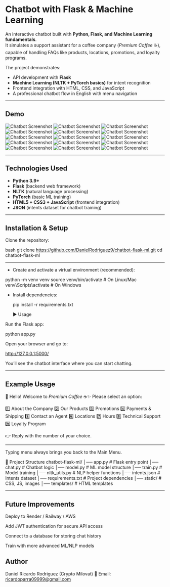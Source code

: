 #  Chatbot with Flask & Machine Learning

An interactive chatbot built with **Python, Flask, and Machine Learning fundamentals**.  
It simulates a support assistant for a coffee company (*Premium Coffee* ☕), capable of handling FAQs like products, locations, promotions, and loyalty programs.  

The project demonstrates:
- API development with **Flask**  
- **Machine Learning (NLTK + PyTorch basics)** for intent recognition  
- Frontend integration with HTML, CSS, and JavaScript  
- A professional chatbot flow in English with menu navigation  

---

##  Demo

![Chatbot Screenshot](screenshots/1.png) 
![Chatbot Screenshot](screenshots/2.png) 
![Chatbot Screenshot](screenshots/3.png) 
![Chatbot Screenshot](screenshots/4.png) 
![Chatbot Screenshot](screenshots/5.png) 
![Chatbot Screenshot](screenshots/6.png) 
![Chatbot Screenshot](screenshots/7.png) 
![Chatbot Screenshot](screenshots/8.png) 
![Chatbot Screenshot](screenshots/9.png) 
![Chatbot Screenshot](screenshots/10.png) 
![Chatbot Screenshot](screenshots/11.png) 
![Chatbot Screenshot](screenshots/12.png) 
![Chatbot Screenshot](screenshots/13.png) 
![Chatbot Screenshot](screenshots/14.png) 
![Chatbot Screenshot](screenshots/15.png) 


---

##  Technologies Used
- **Python 3.9+**
- **Flask** (backend web framework)
- **NLTK** (natural language processing)
- **PyTorch** (basic ML training)
- **HTML5 + CSS3 + JavaScript** (frontend integration)
- **JSON** (intents dataset for chatbot training)

---

##  Installation & Setup

Clone the repository:

bash
git clone https://github.com/DanielRodriguez9/chatbot-flask-ml.git
cd chatbot-flask-ml

---

- Create and activate a virtual environment (recommended):

python -m venv venv
source venv/bin/activate   # On Linux/Mac
venv\Scripts\activate      # On Windows

- Install dependencies:

  pip install -r requirements.txt

  ▶️ Usage

Run the Flask app:

python app.py


Open your browser and go to:

http://127.0.0.1:5000/


You’ll see the chatbot interface where you can start chatting.

---

## Example Usage

👋 Hello! Welcome to *Premium Coffee* ☕✨
Please select an option:

1️⃣ About the Company
2️⃣ Our Products
3️⃣ Promotions
4️⃣ Payments & Shipping
5️⃣ Contact an Agent
6️⃣ Locations
7️⃣ Hours
8️⃣ Technical Support
9️⃣ Loyalty Program

👉 Reply with the number of your choice.

---

Typing menu always brings you back to the Main Menu.

📂 Project Structure
chatbot-flask-ml/
│── app.py              # Flask entry point
│── chat.py             # Chatbot logic
│── model.py            # ML model structure
│── train.py            # Model training
│── nltk_utils.py       # NLP helper functions
│── intents.json        # Intents dataset
│── requirements.txt    # Project dependencies
│── static/             # CSS, JS, images
│── templates/          # HTML templates

---

## Future Improvements

Deploy to Render / Railway / AWS

Add JWT authentication for secure API access

Connect to a database for storing chat history

Train with more advanced ML/NLP models

## Author

Daniel Ricardo Rodriguez (Crypto Milovat)
📧 Email: ricardoparra09999@gmail.com

